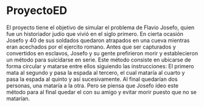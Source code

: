 # ProyectoED
El proyecto tiene el objetivo de simular el problema de Flavio Josefo, quien fue un historiador judío que vivió en el siglo primero. En cierta ocasión Josefo y 40 de sus soldados quedaron atrapados en una cueva mientras eran acechados por el ejercito romano. Antes que ser capturados y convertidos en esclavos, Josefo y su gente prefirieron morir y establecieron un método para suicidarse en serie. Este método consiste en ubicarse de forma circular y matarse entre ellos siguiendo las instrucciones: El primero mata al segundo y pasa la espada al tercero, el cual mataría al cuarto y pasa la espada al quinto y así sucesivamente. Al final quedarían dos personas, una mataría a la otra. Pero se piensa que Josefo ideo este método para al final quedar el con su amigo y evitar morir puesto que no se matarían.

